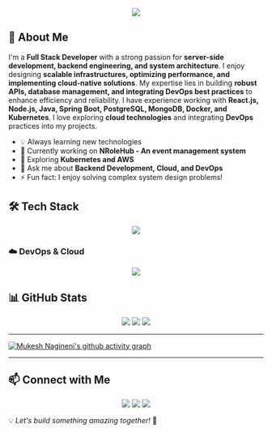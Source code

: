 <p align="center">
  <img src="https://capsule-render.vercel.app/api?type=waving&color=gradient&text=Mukesh%20Nagineni&height=100&section=header"/>
</p>

## 🚀 About Me
I'm a **Full Stack Developer** with a strong passion for **server-side development, backend engineering, and system architecture**. I enjoy designing **scalable infrastructures, optimizing performance, and implementing cloud-native solutions**. My expertise lies in building **robust APIs, database management, and integrating DevOps best practices** to enhance efficiency and reliability. I have experience working with **React.js, Node.js, Java, Spring Boot, PostgreSQL, MongoDB, Docker, and Kubernetes**. I love exploring **cloud technologies** and integrating **DevOps** practices into my projects.

- 💡 Always learning new technologies
- 🔭 Currently working on **NRoleHub - An event management system**
- 🌱 Exploring **Kubernetes and AWS**
- 💬 Ask me about **Backend Development, Cloud, and DevOps**
- ⚡ Fun fact: I enjoy solving complex system design problems!

## 🛠️ Tech Stack
<p align="center">
  <img src="https://skillicons.dev/icons?i=java,javascript,nodejs,express,spring,postgres,mongodb,react,docker,kubernetes,aws"/>
</p>

### ☁️ DevOps & Cloud
<p align="center">
  <img src="https://skillicons.dev/icons?i=docker,kubernetes,aws,jenkins"/>
</p>

## 📊 GitHub Stats
<p align="center">
  <img src="https://github-readme-streak-stats.herokuapp.com?user=muke2110&theme=radical&hide_border=true"/>
  <img src="https://github-readme-stats.vercel.app/api/top-langs/?username=muke2110&layout=compact&theme=radical"/>
  <img src="https://github-readme-stats.vercel.app/api?username=muke2110&show_icons=true&theme=radical"/>
</p>

---

[![Mukesh Nagineni's github activity graph](https://github-readme-activity-graph.vercel.app/graph?username=muke2110&theme=github-compact)](https://github.com/muke@2110?tab=repositories)

---

## 📫 Connect with Me
<p align="center">
  <a href="mailto:mukesh.nagineni@gmail.com"><img src="https://img.shields.io/badge/Email-D14836?style=for-the-badge&logo=gmail&logoColor=white"/></a>
  <a href="https://www.linkedin.com/in/mukesh-narasimha/"><img src="https://img.shields.io/badge/LinkedIn-0A66C2?style=for-the-badge&logo=linkedin&logoColor=white"/></a>
  <a href="https://github.com/muke2110"><img src="https://img.shields.io/badge/GitHub-181717?style=for-the-badge&logo=github&logoColor=white"/></a>
</p>

💡 *Let's build something amazing together!* 🚀

